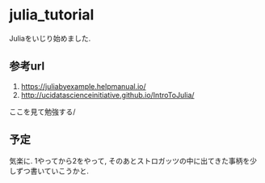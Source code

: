 # julia_tutorial
Juliaをいじり始めました.

## 参考url
1. <https://juliabyexample.helpmanual.io/>
2. <http://ucidatascienceinitiative.github.io/IntroToJulia/>

ここを見て勉強する/

## 予定
気楽に. 1やってから2をやって, そのあとストロガッツの中に出てきた事柄を少しずつ書いていこうかと.

